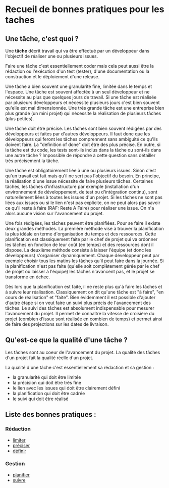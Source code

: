 Recueil de bonnes pratiques pour les taches
============================================

Une tâche, c'est quoi ?
------------------------

Une **tâche** décrit travail qui va être effectué par un développeur dans l'objectif de réaliser une ou plusieurs issues.

Faire une tâche c'est essentiellement coder mais cela peut aussi être la rédaction ou l'exécution d'un test (tester), d'une documentation ou la construction et le déploiement d'une release.

Une tâche a bien souvent une granularité fine, limitée dans le temps et l'espace. Une tâche est souvent affectée à un seul développeur et ne nécessite au plus que quelques jours de travail. Si une tâche est réalisée par plusieurs développeurs et nécessite plusieurs jours c'est bien souvent qu'elle est mal dimensionnée. Une très grande tâche est une entreprise bien plus grande (un mini projet) qui nécessite la réalisation de plusieurs tâches (plus petites).

Une tâche doit être précise. Les tâches sont bien souvent rédigées par des développeurs et faites par d'autres développeurs. Il faut donc que les développeurs qui feront les tâches comprennent sans ambiguité ce qu'ils doivent faire. La "definition of done" doit être des plus précise. En outre, si la tâche est du code, les tests sont-ils inclus dans la tâche ou sont-ils dans une autre tâche ? Impossible de répondre à cette question sans détailler très précisement la tâche.

Une tâche est obligatoirement liée à une ou plusieurs issues. Sinon c'est qu'un travail est fait mais qu'il ne sert pas l'objectif du besoin. En principe, la réalisation d'une issue nécessite de faire plusieurs tâches. Certaines tâches, les tâches d'infrastructure par exemple (installation d'un environnement de développement, de test ou d'intégration continu), sont naturellement liées à toutes les issues d'un projet. Si les tâches ne sont pas liées aux issues ou si le lien n'est pas explicite, on ne peut alors pas savoir ce qu'il reste à faire (RAF: Reste A Faire) pour réaliser une issue. On n'a alors aucune vision sur l'avancement du projet.

Une fois rédigées, les tâches peuvent être planifiées. Pour se faire il existe deux grandes méthodes. La première méthode vise à trouver la planification la plus idéale en terme d'organisation du temps et des ressources. Cette planification est classiquement faite par le chef de projet qui va ordonner les tâches en fonction de leur coût (en temps) et des ressources dont il dispose. La deuxième méthode consiste à laisser l'équipe (et donc les développeurs) s'organiser dynamiquement. Chaque développeur peut par exemple choisir tous les matins les tâches qu'il peut faire dans la journée. Si la planification n'est pas faite (qu'elle soit complètement gérée par le chef de projet ou laisser à l'équipe) les tâches n'avancent pas, et le projet se transforme en échec. 

Dès lors que la planification est faite, il ne reste plus qu'à faire les tâches et à suivre leur réalisation. Classiquement on dit qu'une tâche est "à faire", "en cours de réalisation" et "faite". Bien évidemment il est possible d'ajouter d'autre étape si on veut faire un suivi plus précis de l'avancement des tâches. Le suivi des tâches est absolument indispensable pour mesurer l'avancement du projet. Il permet de connaître la vitesse de croisière du projet (combien d'issue sont réalisée en combien de temps) et permet ainsi de faire des projections sur les dates de livraison.

Qu'est-ce que la qualité d'une tâche ?
--------------------------------------

Les tâches sont au coeur de l'avancement du projet. La qualité des tâches d'un projet fait la qualité réelle d'un projet.

La qualité d'une tâche c'est essentiellement sa rédaction et sa gestion :

* la granularité qui doit être limitée
* la précision qui doit être très fine
* le lien avec les issues qui doit être clairement défini
* la planification qui doit être cadrée
* le suivi qui doit être réalisé

Liste des bonnes pratiques :
----------------------------

### Rédaction

* [limiter](./limiter.md)
* [préciser](./preciser.md)
* [définir](./definir.md)

### Gestion 

* [planifier](./planifier.md)
* [suivre](./suivre.md)

